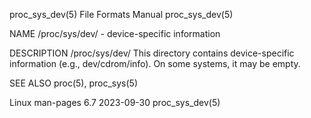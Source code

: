 proc_sys_dev(5)							      File Formats Manual						       proc_sys_dev(5)

NAME
       /proc/sys/dev/ - device-specific information

DESCRIPTION
       /proc/sys/dev/
	      This directory contains device-specific information (e.g., dev/cdrom/info).  On some systems, it may be empty.

SEE ALSO
       proc(5), proc_sys(5)

Linux man-pages 6.7							  2023-09-30							       proc_sys_dev(5)
